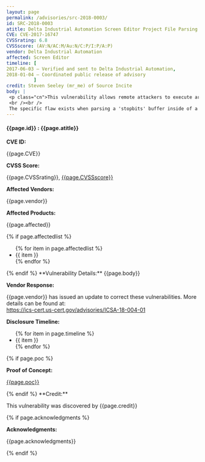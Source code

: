 ```yaml
---
layout: page
permalink: /advisories/src-2018-0003/
id: SRC-2018-0003
atitle: Delta Industrial Automation Screen Editor Project File Parsing stopbits Out-of-Bounds Write Remote Code Execution Vulnerability
CVE: CVE-2017-16747
CVSSrating: 6.8
CVSSscore: (AV:N/AC:M/Au:N/C:P/I:P/A:P)
vendor: Delta Industrial Automation
affected: Screen Editor
timeline: [
2017-06-03 – Verified and sent to Delta Industrial Automation,
2018-01-04 – Coordinated public release of advisory
          ]
credit: Steven Seeley (mr_me) of Source Incite
body: |
 <p class="cn">This vulnerability allows remote attackers to execute arbitrary code on vulnerable installations of Delta Industrial Automation Screen Editor. User interaction is required to exploit this vulnerability in that the target must visit a malicious page or open a malicious file.
 <br /><br />
 The specific flaw exists when parsing a 'stopbits' buffer inside of a dpb project file. The issue results from the lack of proper validation of user-supplied data, which can result in a write past the end of an allocated object. An attacker can leverage this vulnerability to execute arbitrary code under the context of the current process.</p>
---
```


<h4><b>{{page.id}} : {{page.atitle}}</b></h4>

**CVE ID:**
<p class="cn">{{page.CVE}}</p>

**CVSS Score:**
<p class="cn">{{page.CVSSrating}}, <a href="https://nvd.nist.gov/cvss/v2-calculator?vector={{page.CVSSscore}}">{{page.CVSSscore}}</a></p>

**Affected Vendors:**
<p class="cn">{{page.vendor}}</p>

**Affected Products:**
<p class="cn">{{page.affected}}</p>
{% if page.affectedlist %}
<ul class="cn">
{% for item in page.affectedlist %}
  <li>{{ item }}</li>
{% endfor %}
</ul>
{% endif %}
**Vulnerability Details:**
{{page.body}}

**Vendor Response:**

<p class="cn">{{page.vendor}} has issued an update to correct these vulnerabilities. More details can be found at: <br />
<a href="https://ics-cert.us-cert.gov/advisories/ICSA-18-004-01">https://ics-cert.us-cert.gov/advisories/ICSA-18-004-01</a></p>

**Disclosure Timeline:**
<ul class="cn">
{% for item in page.timeline %}
  <li>{{ item }}</li>
{% endfor %}
</ul>
{% if page.poc %}

**Proof of Concept:**
<p class="cn"><a href="{{page.poc}}">{{page.poc}}</a></p>
{% endif %}
**Credit:**
<p class="cn">This vulnerability was discovered by {{page.credit}}</p>
{% if page.acknowledgments %}

**Acknowledgments:**
<p class="cn">{{page.acknowledgments}}</p>
{% endif %}
